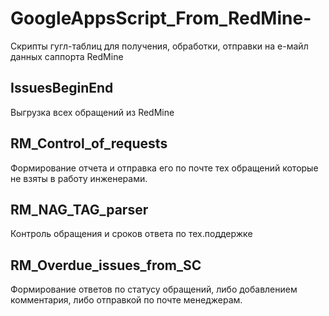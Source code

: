 # GoogleAppsScript_From_RedMine-
Скрипты гугл-таблиц для получения, обработки, отправки на е-майл данных саппорта RedMine 

## IssuesBeginEnd
Выгрузка всех обращений из RedMine

## RM_Control_of_requests
Формирование отчета и отправка его по почте тех обращений которые не взяты в работу инженерами.

## RM_NAG_TAG_parser
Контроль обращения и сроков ответа по тех.поддержке

## RM_Overdue_issues_from_SC
Формирование ответов по статусу обращений, либо добавлением комментария, либо отправкой по почте менеджерам.
